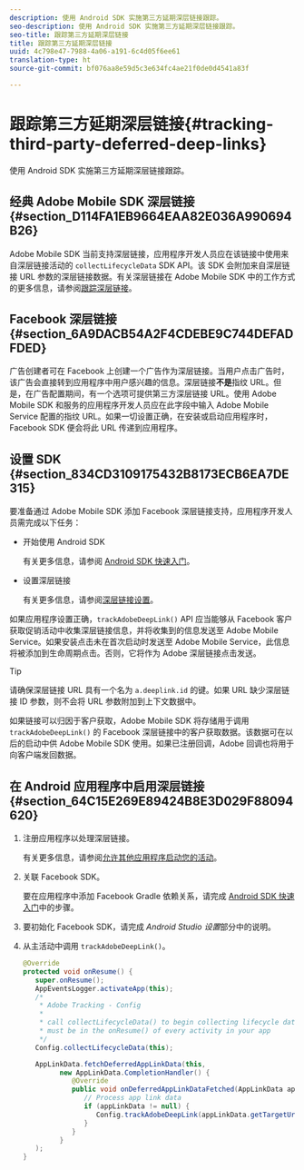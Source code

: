 ```yaml
---
description: 使用 Android SDK 实施第三方延期深层链接跟踪。
seo-description: 使用 Android SDK 实施第三方延期深层链接跟踪。
seo-title: 跟踪第三方延期深层链接
title: 跟踪第三方延期深层链接
uuid: 4c798e47-7988-4a06-a191-6c4d05f6ee61
translation-type: ht
source-git-commit: bf076aa8e59d5c3e634fc4ae21f0de0d4541a83f

---
```



# 跟踪第三方延期深层链接{#tracking-third-party-deferred-deep-links}

使用 Android SDK 实施第三方延期深层链接跟踪。

## 经典 Adobe Mobile SDK 深层链接 {#section_D114FA1EB9664EAA82E036A990694B26}

Adobe Mobile SDK 当前支持深层链接，应用程序开发人员应在该链接中使用来自深层链接活动的 `collectLifecycleData` SDK API。该 SDK 会附加来自深层链接 URL 参数的深层链接数据。有关深层链接在 Adobe Mobile SDK 中的工作方式的更多信息，请参阅[跟踪深层链接](/help/android/acquisition-main/tracking-deep-links/tracking-deep-links.md)。

## Facebook 深层链接 {#section_6A9DACB54A2F4CDEBE9C744DEFADFDED}

广告创建者可在 Facebook 上创建一个广告作为深层链接。当用户点击广告时，该广告会直接转到应用程序中用户感兴趣的信息。深层链接&#x200B;**不是**&#x200B;指纹 URL。但是，在广告配置期间，有一个选项可提供第三方深层链接 URL。使用 Adobe Mobile SDK 和服务的应用程序开发人员应在此字段中输入 Adobe Mobile Service 配置的指纹 URL。如果一切设置正确，在安装或启动应用程序时，Facebook SDK 便会将此 URL 传递到应用程序。

## 设置 SDK {#section_834CD3109175432B8173ECB6EA7DE315}

要准备通过 Adobe Mobile SDK 添加 Facebook 深层链接支持，应用程序开发人员需完成以下任务：

* 开始使用 Android SDK

   有关更多信息，请参阅 [Android SDK 快速入门](https://developers.facebook.com/docs/android/getting-started)。

* 设置深层链接

   有关更多信息，请参阅[深层链接设置](https://developers.facebook.com/docs/app-ads/deep-linking#os)。

如果应用程序设置正确，`trackAdobeDeepLink()` API 应当能够从 Facebook 客户获取促销活动中收集深层链接信息，并将收集到的信息发送至 Adobe Mobile Service。如果安装点击未在首次启动时发送至 Adobe Mobile Service，此信息将被添加到生命周期点击。否则，它将作为 Adobe 深层链接点击发送。

>[!TIP]
>
>请确保深层链接 URL 具有一个名为 `a.deeplink.id` 的键。如果 URL 缺少深层链接 ID 参数，则不会将 URL 参数附加到上下文数据中。

如果链接可以归因于客户获取，Adobe Mobile SDK 将存储用于调用 `trackAdobeDeepLink()` 的 Facebook 深层链接中的客户获取数据。该数据可在以后的启动中供 Adobe Mobile SDK 使用。如果已注册回调，Adobe 回调也将用于向客户端发回数据。

## 在 Android 应用程序中启用深层链接 {#section_64C15E269E89424B8E3D029F88094620}

1. 注册应用程序以处理深层链接。

   有关更多信息，请参阅[允许其他应用程序启动您的活动](https://developer.android.com/training/basics/intents/filters.html)。

1. 关联 Facebook SDK。

   要在应用程序中添加 Facebook Gradle 依赖关系，请完成 [Android SDK 快速入门](https://developers.facebook.com/docs/android/getting-started)中的步骤。

1. 要初始化 Facebook SDK，请完成 *Android Studio 设置*&#x200B;部分中的说明。
1. 从主活动中调用 `trackAdobeDeepLink()`。

   ```java
   @Override 
   protected void onResume() { 
      super.onResume(); 
      AppEventsLogger.activateApp(this); 
      /* 
       * Adobe Tracking - Config 
       * 
       * call collectLifecycleData() to begin collecting lifecycle data 
       * must be in the onResume() of every activity in your app 
       */ 
      Config.collectLifecycleData(this);
   
      AppLinkData.fetchDeferredAppLinkData(this, 
            new AppLinkData.CompletionHandler() { 
               @Override 
               public void onDeferredAppLinkDataFetched(AppLinkData appLinkData) { 
                  // Process app link data 
                  if (appLinkData != null) { 
                     Config.trackAdobeDeepLink(appLinkData.getTargetUri()); 
                  } 
               } 
            } 
      ); 
   }
   ```

